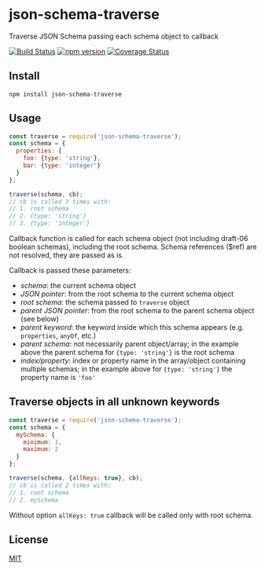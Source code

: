 # json-schema-traverse
Traverse JSON Schema passing each schema object to callback

[![Build Status](https://travis-ci.org/epoberezkin/json-schema-traverse.svg?branch=master)](https://travis-ci.org/epoberezkin/json-schema-traverse)
[![npm version](https://badge.fury.io/js/json-schema-traverse.svg)](https://www.npmjs.com/package/json-schema-traverse)
[![Coverage Status](https://coveralls.io/repos/github/epoberezkin/json-schema-traverse/badge.svg?branch=master)](https://coveralls.io/github/epoberezkin/json-schema-traverse?branch=master)


## Install

```
npm install json-schema-traverse
```


## Usage

```javascript
const traverse = require('json-schema-traverse');
const schema = {
  properties: {
    foo: {type: 'string'},
    bar: {type: 'integer'}
  }
};

traverse(schema, cb);
// cb is called 3 times with:
// 1. root schema
// 2. {type: 'string'}
// 3. {type: 'integer'}
```

Callback function is called for each schema object (not including draft-06 boolean schemas), including the root schema. Schema references ($ref) are not resolved, they are passed as is.

Callback is passed these parameters:

- _schema_: the current schema object
- _JSON pointer_: from the root schema to the current schema object
- _root schema_: the schema passed to `traverse` object
- _parent JSON pointer_: from the root schema to the parent schema object (see below)
- _parent keyword_: the keyword inside which this schema appears (e.g. `properties`, `anyOf`, etc.)
- _parent schema_: not necessarily parent object/array; in the example above the parent schema for `{type: 'string'}` is the root schema
- _index/property_: index or property name in the array/object containing multiple schemas; in the example above for `{type: 'string'}` the property name is `'foo'`


## Traverse objects in all unknown keywords

```javascript
const traverse = require('json-schema-traverse');
const schema = {
  mySchema: {
    minimum: 1,
    maximum: 2
  }
};

traverse(schema, {allKeys: true}, cb);
// cb is called 2 times with:
// 1. root schema
// 2. mySchema
```

Without option `allKeys: true` callback will be called only with root schema.


## License

[MIT](https://github.com/epoberezkin/json-schema-traverse/blob/master/LICENSE)
